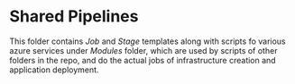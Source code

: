 # Shared Pipelines

This folder contains _Job_ and _Stage_ templates along with scripts fo various azure services under _Modules_ folder, which are used by scripts of other folders in the repo, and do the actual jobs of infrastructure creation and application deployment.